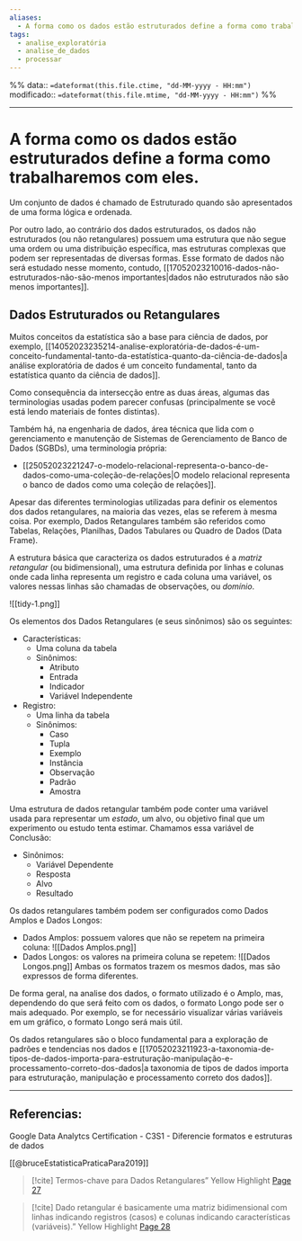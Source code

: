 ```yaml
---
aliases:
  - A forma como os dados estão estruturados define a forma como trabalharemos com eles
tags:
  - analise_exploratória
  - analise_de_dados
  - processar
---
```

%%
data:: `=dateformat(this.file.ctime, "dd-MM-yyyy - HH:mm")`
modificado:: `=dateformat(this.file.mtime, "dd-MM-yyyy - HH:mm")`
%%

---
# A forma como os dados estão estruturados define a forma como trabalharemos com eles.

Um conjunto de dados é chamado de Estruturado quando são apresentados de uma forma lógica e ordenada.  

Por outro lado, ao contrário dos dados estruturados, os dados não estruturados (ou não retangulares) possuem uma estrutura que não segue uma ordem ou uma distribuição específica, mas estruturas complexas que podem ser representadas de diversas formas. Esse formato de dados não será estudado nesse momento, contudo, [[17052023210016-dados-não-estruturados-não-são-menos importantes|dados não estruturados não são menos importantes]].

## Dados Estruturados ou Retangulares

Muitos conceitos da estatística são a base para ciência de dados, por exemplo, [[14052023235214-analise-exploratória-de-dados-é-um-conceito-fundamental-tanto-da-estatística-quanto-da-ciência-de-dados|a análise exploratória de dados é um conceito fundamental, tanto da estatística quanto da ciência de dados]].

Como consequência da intersecção entre as duas áreas, algumas das terminologias usadas podem parecer confusas (principalmente se você está lendo materiais de fontes distintas). 

Também há, na engenharia de dados, área técnica que lida com o gerenciamento e manutenção de Sistemas de Gerenciamento de Banco de Dados (SGBDs), uma terminologia própria: 
- [[25052023221247-o-modelo-relacional-representa-o-banco-de-dados-como-uma-coleção-de-relações|O modelo relacional representa o banco de dados como uma coleção de relações]].

Apesar das diferentes terminologias utilizadas para definir os elementos dos dados retangulares, na maioria das vezes, elas se referem à mesma coisa. Por exemplo, Dados Retangulares também são referidos como Tabelas, Relações, Planilhas, Dados Tabulares ou Quadro de Dados (Data Frame).   

A estrutura básica que caracteriza os dados estruturados é a *matriz retangular* (ou bidimensional), uma estrutura definida por linhas e colunas onde cada linha representa um registro e cada coluna uma variável, os valores nessas linhas são chamadas de observações, ou *domínio*.  

![[tidy-1.png]]

Os elementos dos Dados Retangulares (e seus sinônimos) são os seguintes: 

- Características:
	- Uma coluna da tabela
	- Sinônimos:
		- Atributo
		- Entrada
		- Indicador
		- Variável Independente
- Registro:
	- Uma linha da tabela
	- Sinônimos:
		- Caso
		- Tupla
		- Exemplo
		- Instância
		- Observação
		- Padrão
		- Amostra

Uma estrutura de dados retangular também pode conter uma variável  usada para representar um *estado*, um alvo, ou objetivo final que um experimento ou estudo tenta estimar. Chamamos essa variável de Conclusão:
- Sinônimos:
	- Variável Dependente 
	- Resposta
	- Alvo
	- Resultado

Os dados retangulares também podem ser configurados como Dados Amplos e Dados Longos: 
- Dados Amplos: possuem valores que não se repetem na primeira coluna: 
![[Dados Amplos.png]]
- Dados Longos: os valores na primeira coluna se repetem:
![[Dados Longos.png]]
Ambas os formatos trazem os mesmos dados, mas são expressos de forma diferentes.

De forma geral, na analise dos dados, o formato utilizado é o Amplo, mas, dependendo do que será feito com os dados, o formato Longo pode ser o mais adequado. Por exemplo, se for necessário visualizar várias variáveis em um gráfico, o formato Longo será mais útil. 

Os dados retangulares são o bloco fundamental para a exploração de padrões e tendencias nos dados e [[17052023211923-a-taxonomia-de-tipos-de-dados-importa-para-estruturação-manipulação-e-processamento-correto-dos-dados|a taxonomia de tipos de dados importa para estruturação, manipulação e processamento correto dos dados]]. 


---
## Referencias:

Google Data Analytcs Certification - C3S1 - Diferencie formatos e estruturas de dados

[[@bruceEstatisticaPraticaPara2019]]

>[!cite]  Termos-chave para Dados Retangulares” Yellow Highlight [Page 27](zotero://open-pdf/library/items/I9F6Y368?page=27&annotation=BGZK3S7N) 

>[!cite]  Dado retangular é basicamente uma matriz bidimensional com linhas indicando registros (casos) e colunas indicando características (variáveis).” Yellow Highlight [Page 28](zotero://open-pdf/library/items/I9F6Y368?page=28&annotation=4RY6LXFY) 